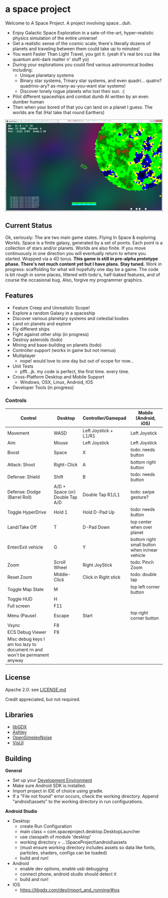 # a space project
Welcome to A Space Project. A project involving space...duh.
* Enjoy Galactic Space Exploration in a sate-of-the-art, hyper-realistic physics simulation of the entire universe!
* Get a realistic sense of the cosmic scale; there's literally dozens of planets and traveling between them could take up to minutes!
* You want Faster Than Light Travel, you got it. (yeah it's real bro cuz like quantum anti-dark matter n' stuff yo)
* During your explorations you could find various astronomical bodies including:
    * Unique planetary systems
    * Binary star systems, Trinary star systems, and even quadri... quatro? quadrino-ary? as-many-as-you-want star systems!
    * Discover lonely rogue planets who lost their sun. :(
* Pilot different spaceships and combat dumb AI written by an even dumber human
* Then when your bored of that you can land on a planet I guess. The worlds are flat (Ha! take that round Earthers)


![screenshot](/Capture.PNG?raw=true)


## Current Status
Ok, seriously: The are two main game states. Flying In Space & exploring Worlds.
Space is a finite galaxy, generated by a set of points. Each point is a collection of stars and/or planets.
Worlds are also finite. If you move continuously in one direction you will eventually return to where you started. Wrapped via a 4D torus.
**This game is still in pre-alpha prototype phase. There's not much content yet but I have plans. Stay tuned.**
Work in progress: scaffolding for what will hopefully one day be a game. The code is bit rough in some places, littered with todo's, half-baked features, and of course the occasional bug. Also, forgive my programmer graphics.


## Features
* Feature Creep and Unrealistic Scope!
* Explore a random Galaxy in a spaceship
* Discover various planetary systems and celestial bodies
* Land on planets and explore
* Fly different ships
* Fight against other ship (in progress)
* Destroy asteroids (todo)
* Mining and base-building on planets (todo)
* Controller support (works in game but not menus)
* Multiplayer
  * nope! would love to one day but out of scope for now...
* Unit Tests
  * pfft...jk. my code is perfect, the first time. every time.
* Cross-Platform Desktop and Mobile Support
  * Windows, OSX, Linux, Android, IOS
* Developer Tools (in progress)


### Controls
| Control                        | Desktop       | Controller/Gamepad    | Mobile (Android, iOS)                   |
|------------------------------- | ------------  | ------------------    | ----------------------------------------|
| Movement                       | WASD          | Left Joystick + L1/R1 | Left Joystick                           |
| Aim                            | Mouse         | Left Joystick         | Left Joystick                           |
| Boost                          | Space         | X                     | todo: needs button                      |
| Attack: Shoot                  | Right-Click   | A                     | bottom right button                     |
| Defense: Shield                | Shift         | B                     | todo: needs button                      |
| Defense: Dodge (Barrel Roll)   | A/D + Space (or) Double Tap A/D | Double Tap R1/L1 | todo: swipe gesture?       |
| Toggle HyperDrive              | Hold 1        | Hold D-Pad Up         | todo: needs button                      |
| Land/Take Off                  | T             | D-Pad Down            | top center when over planet             |
| Enter/Exit vehicle             | G             | Y                     | bottom right small button when in/near vehicle |
| Zoom                           | Scroll Wheel  | Right JoyStick        | todo: Pinch Zoom                        |
| Reset Zoom                     | Middle-Click  | Click in Right stick  | todo: double tap                        |
| Toggle Map State               | M             |                       | top left corner button                  |
| Toggle HUD                     | H             |                       |                                         |
| Full screen                    | F11           |                       |                                         |
| Menu (Pause)                   | Escape        | Start                 | top right corner button                 |
| Vsync                          | F8            |                       |                                         |
| ECS Debug Viewer               | F9            |                       |                                         |
| Misc debug keys I am too lazy to document rn and won't be permanent anyway |                                     |


## License
   Apache 2.0: see [LICENSE.md](https://github.com/0XDE57/SpaceProject/blob/master/LICENSE.md)
   
   Credit appreciated, but not required.

## Libraries
- [libGDX](https://github.com/libgdx/libgdx)
- [Ashley](https://github.com/libgdx/ashley/wiki)
- [OpenSimplexNoise](https://gist.github.com/KdotJPG/b1270127455a94ac5d19)
- [VisUI](https://github.com/kotcrab/vis-ui)


## Building
**General**
* Set up your [Development Environment](https://libgdx.badlogicgames.com/documentation/gettingstarted/Setting%20Up.html)
* Make sure Android SDK is installed.
* Import project in IDE of choice using gradle.
* If a "File not found" error occurs, check the working directory. Append "android\assets" to the working directory in run configurations.


**Android Studio**
* Desktop
  * create Run Configuration
  * main class = com.spaceproject.desktop.DesktopLauncher
  * use classpath of module 'desktop'
  * working directory = ...\SpaceProject\android\assets
  * (must ensure working directory includes assets so data like fonts, particles, shaders, configs can be loaded)
  * build and run!
* Android
  * enable dev options, enable usb debugging
  * connect phone, android studio should detect it
  * build and run!
* IOS
  * https://libgdx.com/dev/import_and_running/#ios

